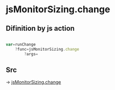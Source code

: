 # jsMonitorSizing.change

## Difinition by js action

```js.js

var=runChange
	?func=jsMonitorSizing.change
		?args=

```

## Src

-> [jsMonitorSizing.change](https://github.com/puutaro/CommandClick/blob/master/app/src/main/java/com/puutaro/commandclick/fragment_lib/terminal_fragment/js_interface/system/JsMonitorSizing.kt#L14)


